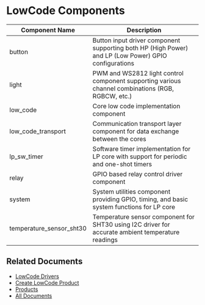 # LowCode Components

| Component Name          | Description                                                                                                  |
|-------------------------|--------------------------------------------------------------------------------------------------------------|
| button                  | Button input driver component supporting both HP (High Power) and LP (Low Power) GPIO configurations         |
| light                   | PWM and WS2812 light control component supporting various channel combinations (RGB, RGBCW, etc.)            |
| low_code                | Core low code implementation component                                                                       |
| low_code_transport      | Communication transport layer component for data exchange between the cores                                  |
| lp_sw_timer             | Software timer implementation for LP core with support for periodic and one-shot timers                      |
| relay                   | GPIO based relay control driver component                                                                    |
| system                  | System utilities component providing GPIO, timing, and basic system functions for LP core                    |
| temperature_sensor_sht30 | Temperature sensor component for SHT30 using I2C driver for accurate ambient temperature readings           |

## Related Documents

* [LowCode Drivers](../drivers/README.md)
* [Create LowCode Product](../docs/create_product.md)
* [Products](../products/README.md)
* [All Documents](../docs/all_documents.md)
